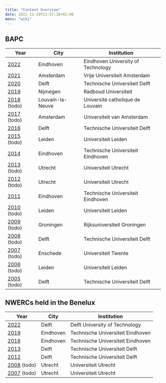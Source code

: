 ```yaml
---
title: "Contest Overview"
date: 2022-11-29T21:57:18+01:00
menu: "wiki"
---
```


## BAPC
| Year             | City             | Institution                        |
|------------------|------------------|------------------------------------|
| [2022](bapc2022) | Eindhoven        | Eindhoven University of Technology |
| [2021](bapc2021) | Amsterdam        | Vrije Universiteit Amsterdam       |
| [2020](bapc2020) | Delft            | Technische Universiteit Delft      |
| [2019](bapc2019) | Nijmegen         | Radboud Universiteit               |
| [2018](#) (todo) | Louvain-la-Neuve | Université catholique de Louvain   |
| [2017](#) (todo) | Amsterdam        | Universiteit van Amsterdam         |
| [2016](bapc2016) | Delft            | Technische Universiteit Delft      |
| [2015](#) (todo) | Leiden           | Universiteit Leiden                |
| [2014](bapc2014) | Eindhoven        | Technische Universiteit Eindhoven  |
| [2013](#) (todo) | Utrecht          | Universiteit Utrecht               |
| [2012](#) (todo) | Utrecht          | Universiteit Utrecht               |
| [2011](bapc2011) | Eindhoven        | Technische Universiteit Eindhoven  |
| [2010](#) (todo) | Leiden           | Universiteit Leiden                |
| [2009](#) (todo) | Groningen        | Rijksuniversiteit Groningen        | 
| [2008](#) (todo) | Delft            | Technische Universiteit Delft      |
| [2007](#) (todo) | Enschede         | Universiteit Twente                |
| [2006](#) (todo) | Leiden           | Universiteit Leiden                |
| [2005](#) (todo) | Delft            | Technische Universiteit Delft      |


## NWERCs held in the Benelux
| Year              | City      | Institution                       |
|-------------------|-----------|-----------------------------------|
| [2022](nwerc2022) | Delft     | Delft University of Technology    |
| [2019](nwerc2019) | Eindhoven | Technische Universiteit Eindhoven |
| [2018](nwerc2018) | Eindhoven | Technische Universiteit Eindhoven |
| [2013](nwerc2013) | Delft     | Technische Universiteit Delft     |
| [2012](nwerc2012) | Delft     | Technische Universiteit Delft     |
| [2008](#) (todo)  | Utrecht   | Universiteit Utrecht              |
| [2007](#) (todo)  | Utrecht   | Universiteit Utrecht              |